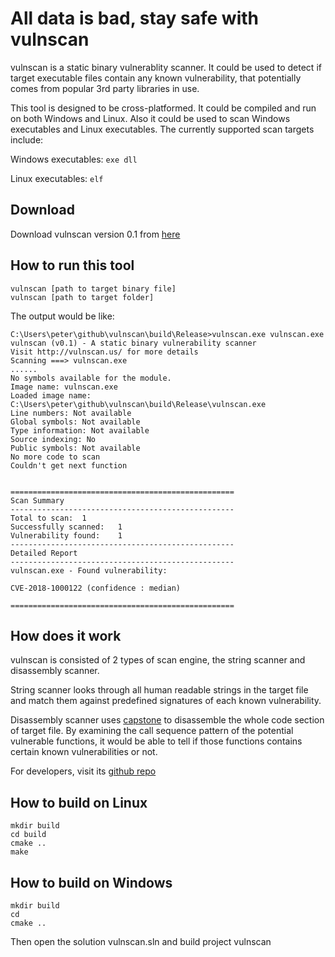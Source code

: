 # All data is bad, stay safe with vulnscan
vulnscan is a static binary vulnerablity scanner. It could be used to detect if target executable files contain any known vulnerability, that potentially comes from popular 3rd party libraries in use.

This tool is designed to be cross-platformed. It could be compiled and run on both Windows and Linux. Also it could be used to scan Windows executables and Linux executables. The currently supported scan targets include:

Windows executables: `exe dll`

Linux executables: `elf`

## Download
Download vulnscan version 0.1 from [here](https://github.com/zhutoulala/vulnscan/releases/download/0.1/vulnscan.exe)

## How to run this tool
```
vulnscan [path to target binary file]
vulnscan [path to target folder]
```
The output would be like:
```
C:\Users\peter\github\vulnscan\build\Release>vulnscan.exe vulnscan.exe
vulnscan (v0.1) - A static binary vulnerability scanner
Visit http://vulnscan.us/ for more details
Scanning ===> vulnscan.exe
......
No symbols available for the module.
Image name: vulnscan.exe
Loaded image name: C:\Users\peter\github\vulnscan\build\Release\vulnscan.exe
Line numbers: Not available
Global symbols: Not available
Type information: Not available
Source indexing: No
Public symbols: Not available
No more code to scan
Couldn't get next function


==================================================
Scan Summary
--------------------------------------------------
Total to scan:  1
Successfully scanned:   1
Vulnerability found:    1
--------------------------------------------------
Detailed Report
--------------------------------------------------
vulnscan.exe - Found vulnerability:

CVE-2018-1000122 (confidence : median)

==================================================
```


## How does it work
vulnscan is consisted of 2 types of scan engine, the string scanner and disassembly scanner. 

String scanner looks through all human readable strings in the target file and match them against predefined signatures of each known vulnerability.

Disassembly scanner uses [capstone](https://www.capstone-engine.org/) to disassemble the whole code section of target file. By examining the call sequence pattern of the potential vulnerable functions, it would be able to tell if those functions contains certain known vulnerabilities or not. 

For developers, visit its [github repo](https://github.com/zhutoulala/vulnscan/)

## How to build on Linux
```
mkdir build
cd build
cmake ..
make
```

## How to build on Windows
```
mkdir build
cd 
cmake ..
```
Then open the solution vulnscan.sln and build project vulnscan
